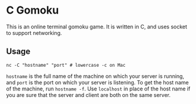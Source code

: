 # C Gomoku
This is an online terminal gomoku game. It is written in C, and uses socket to support networking.

## Usage
```shell
nc -C "hostname" "port" # lowercase -c on Mac
```
`hostname` is the full name of the machine on which your server is running, and `port` is the port on which your server is listening. To get the host name of the machine, run `hostname -f`. Use `localhost` in place of the host name if you are sure that the server and client are both on the same server.

